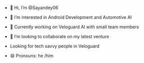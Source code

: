 - 👋 Hi, I’m @Sayandey06
- 👀 I’m interested in Android Development and Automotive AI
- 🌱 Currently working on Veloguard AI with small team members 
- 💞️ I’m looking to collaborate on my latest venture 


- Looking for tech savvy people in Veloguard 
- 😄 Pronouns: he /him 


<!---
Sayandey06/Sayandey06 is a ✨ special ✨ repository because its `README.md` (this file) appears on your GitHub profile.
You can click the Preview link to take a look at your changes.
--->
